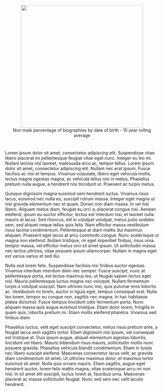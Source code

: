 <!-- 
.. title: Gender by Culture
.. slug: gender-by-culture
.. date: 2015-06-08 16:21:11 UTC+05:30
.. tags: 
.. category: 
.. link: 
.. description: 
.. type: text
-->

<figure style="text-align:center; margin: 40px 0;">
<img src="data/by-culture-sample.png" height="400px"></img>
<figcaption> Non male percentage of biographies by date of birth - 10 year rolling average </figcaption>
</figure>

 Lorem ipsum dolor sit amet, consectetur adipiscing elit. Suspendisse vitae libero placerat mi pellentesque feugiat vitae eget nunc. Integer eu leo mi. Nullam lacinia nisl laoreet, malesuada arcu ac, tempor tellus. Lorem ipsum dolor sit amet, consectetur adipiscing elit. Nullam nec erat ipsum. Fusce facilisis ac nisi et tempus. Vivamus vulputate, libero eget vehicula mollis, lectus magna egestas magna, ac vehicula tellus nisi in metus. Phasellus pretium nulla augue, a hendrerit nisi tincidunt ut. Praesent ac turpis metus.

Quisque dignissim magna euismod sem hendrerit luctus. Vivamus risus lacus, euismod nec nulla eu, suscipit rutrum massa. Integer eget magna ut nisl gravida elementum nec et quam. Donec non diam massa. In vel nisl libero. Aliquam metus diam, feugiat eu orci a, placerat congue nisi. Aenean eleifend, ipsum eu auctor efficitur, lectus est interdum nisi, et laoreet nulla mauris at lacus. Sed rhoncus, elit in volutpat volutpat, metus justo sodales sem, sed aliquet neque tellus quis felis. Nam efficitur massa vestibulum risus lacinia condimentum. Pellentesque at diam mattis dui maximus aliquam. Praesent eget lacus at arcu commodo congue. Nunc scelerisque ut magna non eleifend. Nullam tristique, mi eget imperdiet finibus, risus urna tempor massa, vel efficitur metus orci sit amet ipsum. Ut sollicitudin massa nec lectus ultrices, vitae posuere ipsum ullamcorper. Nullam in magna eget est varius varius et sed dui.

Nulla sed lorem felis. Suspendisse facilisis nisi finibus auctor egestas. Vivamus interdum interdum diam nec semper. Fusce suscipit, nunc at pellentesque porta, est lectus maximus leo, ut feugiat sapien lectus eget nisl. Mauris pellentesque luctus magna nec volutpat. Nullam fermentum turpis a volutpat suscipit. Nam ultrices nunc nisi, quis pulvinar eros lobortis ac. Vestibulum mi lorem, auctor in ligula eget, tempus consequat erat. Nulla leo lorem, tempor eu congue non, sagittis nec magna. In hac habitasse platea dictumst. Fusce tempus tincidunt odio fermentum porta. Nunc aliquam massa quis augue euismod tristique. Etiam dolor lorem, fringilla in quam quis, lobortis pretium mi. Etiam mollis eleifend pharetra. Vivamus sed finibus diam.

Phasellus luctus, velit eget suscipit consectetur, metus risus pretium ante, a feugiat lacus sem sagittis tortor. Etiam dignissim nisi ipsum, vel consequat est tristique at. Duis ipsum augue, aliquet elementum egestas lobortis, tincidunt vel libero. Mauris bibendum risus mauris, sollicitudin mollis nunc posuere gravida. Phasellus vehicula blandit condimentum. Etiam in turpis nec libero suscipit eleifend. Maecenas consectetur lacus velit, ac gravida diam condimentum sit amet. Ut ultricies maximus dolor, et maximus tortor euismod sit amet. Nulla quis ornare mauris. Etiam sagittis, augue eget hendrerit auctor, lorem felis mattis magna, vitae scelerisque arcu mi non nisl. In sit amet elit suscipit, luctus lorem at, faucibus urna. Maecenas placerat ac massa sollicitudin feugiat. Nunc sed sem nec velit iaculis hendrerit. 
